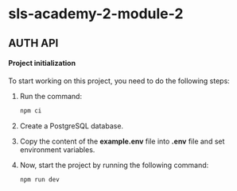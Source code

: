 # sls-academy-2-module-2
## AUTH API
#### Project initialization

To start working on this project, you need to do the following steps:

1. Run the command:

   ```bash
   npm ci
   ```

2. Create a PostgreSQL database.
3. Copy the content of the **example.env** file into **.env** file and set environment variables.
4. Now, start the project by running the following command:

   ```bash
   npm run dev
   ```
